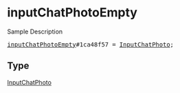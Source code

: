 # inputChatPhotoEmpty

Sample Description

<pre>
<a href="../constructor/inputChatPhotoEmpty.md">inputChatPhotoEmpty</a>#1ca48f57 = <a href="../type/InputChatPhoto.md">InputChatPhoto</a>;</pre>

## Type

<a href="../type/InputChatPhoto.md">InputChatPhoto</a>
